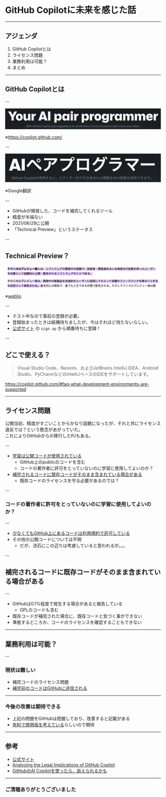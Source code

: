 <style type="text/css">
  .reveal h1,
  .reveal h2,
  .reveal h3,
  .reveal h4,
  .reveal h5,
  .reveal h6 {
    text-transform: none;
  }
</style>

# GitHub Copilotに未来を感じた話

---

## アジェンダ

1. GitHub Copilotとは
2. ライセンス問題
3. 業務利用は可能？
4. まとめ

---

## GitHub Copilotとは

--

![Your AI pair programmer With GitHub Copilot, get suggestions for whole lines or entire functions right inside your editor.](2022-04-29-22-48-41.png)

※https://copilot.github.com/

--

![AIペアプログラマー GitHub Copilotを使用すると、エディター内で行全体または関数全体の提案を取得できます。](2022-04-30-22-00-25.png)

※Google翻訳

--

- GitHubが開発した、コードを補完してくれるツール
- 精度が半端ない
- 2021/06/29に公開
- 「Technical Preview」というステータス

--

## Technical Preview？

![テクニカルプレビュー版とは、ソフトウェアの開発中の段階で、技術者・開発者あるいは高度なIT技術を持ったユーザーを対象として試験的に公開・配布されるソフトウェアのことである。テクニカルプレビュー版は、開発中の新製品を先進的なユーザーに試用してもらって各種のフィードバックを得ることを主な目的として提供される。](2022-04-30-22-04-28.png)

※[weblio](https://www.weblio.jp/content/%E3%83%86%E3%82%AF%E3%83%8B%E3%82%AB%E3%83%AB%E3%83%97%E3%83%AC%E3%83%93%E3%83%A5%E3%83%BC%E7%89%88#:~:text=%E3%83%86%E3%82%AF%E3%83%8B%E3%82%AB%E3%83%AB%E3%83%97%E3%83%AC%E3%83%93%E3%83%A5%E3%83%BC%E7%89%88%E3%81%A8%E3%81%AF%E3%80%81%E3%82%BD%E3%83%95%E3%83%88%E3%82%A6%E3%82%A7%E3%82%A2%E3%81%AE%E9%96%8B%E7%99%BA%E4%B8%AD%E3%81%AE,%E3%81%A8%E3%81%97%E3%81%A6%E6%8F%90%E4%BE%9B%E3%81%95%E3%82%8C%E3%82%8B%E3%80%82)

--

- テスト中なので事前の登録が必要。
- 登録始まったときは結構待ちましたが、今はそれほど待たないらしい。
- [公式サイト](https://copilot.github.com/) の `sign up` から順番待ちに登録！

--

## どこで使える？

> Visual Studio Code、Neovim、およびJetBrains IntelliJ IDEA、Android Studio、PyCharmなどのIntelliJベースのIDEをサポートしています。

https://copilot.github.com/#faq-what-development-environments-are-supported


---

## ライセンス問題

公開当初、精度がすごいことからかなり話題になったが、それと共にライセンス違反では？という懸念があがっていた。  
これによりGitHubからの移行したPJもある。

--

- [学習は公開コードが使用されている](https://copilot.github.com/#faq-what-data-has-github-copilot-been-trained-on)
  - GitHub上のpublicのコードを含む
  - コードの著作者に許可をとっていないのに学習に使用してよいのか？
- [補完されるコードに既存コードがそのまま含まれている場合がある](https://copilot.github.com/#faq-does-github-copilot-recite-code-from-the-training-set)
  - 既存コードのライセンスを守る必要があるのでは？

--

### コードの著作者に許可をとっていないのに学習に使用してよいのか？

--

- [少なくてもGitHub上にあるコードは利用規約で許可している](https://docs.github.com/ja/site-policy/github-terms/github-terms-of-service#g-intellectual-property-notice)
- その他の公開コードについては不明
  - だが、流石にこの辺りは考慮していると思われるが。。。

--

## 補完されるコードに既存コードがそのまま含まれている場合がある

--

- GitHubは0.1%程度で発生する場合があると報告している
  - GPLのコードも含む
- 既存コードが補完された場合に、既存コードと気づく事ができない
- 準拠するどころか、コードのライセンスを確認することもできない

---

## 業務利用は可能？

--

### 現状は難しい

- 補完コードのライセンス問題
- [補完前のコードはGitHubに送信される](https://copilot.github.com/#faq-how-is-the-data-that-github-copilot-collects-used)

---

### 今後の改善は期待できる

- 上記の問題をGitHubは把握しており、改善すると記載がある
- [有料で商用版を考えている](https://copilot.github.com/#faq-will-there-be-a-paid-version)らしいので期待

---

## 参考

- [公式サイト](https://copilot.github.com/)
- [Analyzing the Legal Implications of GitHub Copilot](https://fossa.com/blog/analyzing-legal-implications-github-copilot/)
- [GitHubのAI Copilotを使ったら、訴えられるかも](https://ainow.ai/2021/09/03/257207/)

---

### ご清聴ありがとうございました
